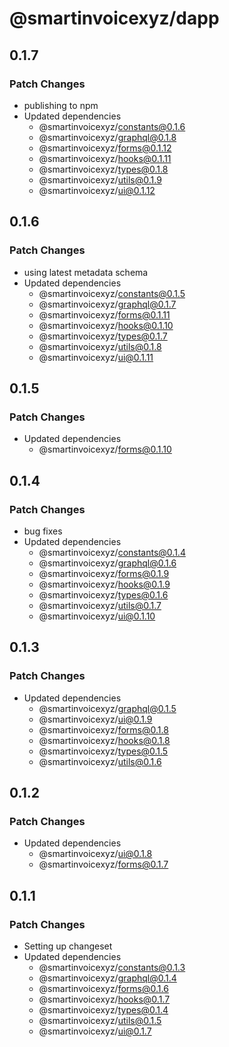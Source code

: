 # @smartinvoicexyz/dapp

## 0.1.7

### Patch Changes

- publishing to npm
- Updated dependencies
  - @smartinvoicexyz/constants@0.1.6
  - @smartinvoicexyz/graphql@0.1.8
  - @smartinvoicexyz/forms@0.1.12
  - @smartinvoicexyz/hooks@0.1.11
  - @smartinvoicexyz/types@0.1.8
  - @smartinvoicexyz/utils@0.1.9
  - @smartinvoicexyz/ui@0.1.12

## 0.1.6

### Patch Changes

- using latest metadata schema
- Updated dependencies
  - @smartinvoicexyz/constants@0.1.5
  - @smartinvoicexyz/graphql@0.1.7
  - @smartinvoicexyz/forms@0.1.11
  - @smartinvoicexyz/hooks@0.1.10
  - @smartinvoicexyz/types@0.1.7
  - @smartinvoicexyz/utils@0.1.8
  - @smartinvoicexyz/ui@0.1.11

## 0.1.5

### Patch Changes

- Updated dependencies
  - @smartinvoicexyz/forms@0.1.10

## 0.1.4

### Patch Changes

- bug fixes
- Updated dependencies
  - @smartinvoicexyz/constants@0.1.4
  - @smartinvoicexyz/graphql@0.1.6
  - @smartinvoicexyz/forms@0.1.9
  - @smartinvoicexyz/hooks@0.1.9
  - @smartinvoicexyz/types@0.1.6
  - @smartinvoicexyz/utils@0.1.7
  - @smartinvoicexyz/ui@0.1.10

## 0.1.3

### Patch Changes

- Updated dependencies
  - @smartinvoicexyz/graphql@0.1.5
  - @smartinvoicexyz/ui@0.1.9
  - @smartinvoicexyz/forms@0.1.8
  - @smartinvoicexyz/hooks@0.1.8
  - @smartinvoicexyz/types@0.1.5
  - @smartinvoicexyz/utils@0.1.6

## 0.1.2

### Patch Changes

- Updated dependencies
  - @smartinvoicexyz/ui@0.1.8
  - @smartinvoicexyz/forms@0.1.7

## 0.1.1

### Patch Changes

- Setting up changeset
- Updated dependencies
  - @smartinvoicexyz/constants@0.1.3
  - @smartinvoicexyz/graphql@0.1.4
  - @smartinvoicexyz/forms@0.1.6
  - @smartinvoicexyz/hooks@0.1.7
  - @smartinvoicexyz/types@0.1.4
  - @smartinvoicexyz/utils@0.1.5
  - @smartinvoicexyz/ui@0.1.7

